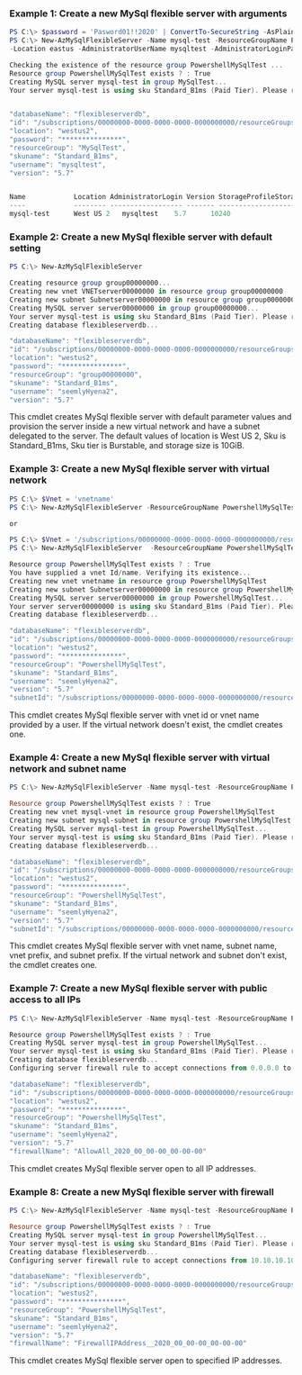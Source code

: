### Example 1: Create a new MySql flexible server with arguments
```powershell
PS C:\> $password = 'Pasword01!!2020' | ConvertTo-SecureString -AsPlainText -Force
PS C:\> New-AzMySqlFlexibleServer -Name mysql-test -ResourceGroupName PowershellMySqlTest \
-Location eastus -AdministratorUserName mysqltest -AdministratorLoginPassword $password -Sku Standard_B1ms -SkuTier Burstable -Version 12 -StorageInMb 10240 -PublicAccess none

Checking the existence of the resource group PowershellMySqlTest ...
Resource group PowershellMySqlTest exists ? : True
Creating MySQL server mysql-test in group MySqlTest...
Your server mysql-test is using sku Standard_B1ms (Paid Tier). Please refer to https://aka.ms/mysql-pricing for pricing details


"databaseName": "flexibleserverdb",
"id": "/subscriptions/00000000-0000-0000-0000-0000000000/resourceGroups/PowershellMySqlTest/providers/Microsoft.DBForMySql/flexibleServers/mysql-test",
"location": "westus2",
"password": "***************",
"resourceGroup": "MySqlTest",
"skuname": "Standard_B1ms",
"username": "mysqltest",
"version": "5.7"


Name            Location AdministratorLogin Version StorageProfileStorageMb SkuName         SkuTier     
----            -------- ------------------ ------- ----------------------- ------------    -------------        
mysql-test      West US 2   mysqltest    5.7      10240                  Standard_B1ms   Burstable
```


### Example 2: Create a new MySql flexible server with default setting
```powershell
PS C:\> New-AzMySqlFlexibleServer

Creating resource group group00000000...
Creating new vnet VNETserver00000000 in resource group group00000000
Creating new subnet Subnetserver00000000 in resource group group00000000 and delegating it to Microsoft.DBforMySQL/flexibleServers
Creating MySQL server server00000000 in group group00000000...
Your server mysql-test is using sku Standard_B1ms (Paid Tier). Please refer to https://aka.ms/mysql-pricing for pricing details
Creating database flexibleserverdb...

"databaseName": "flexibleserverdb",
"id": "/subscriptions/00000000-0000-0000-0000-0000000000/resourceGroups/group00000000/providers/Microsoft.DBForMySql/flexibleServers/server00000000",
"location": "westus2",
"password": "***************",
"resourceGroup": "group00000000",
"skuname": "Standard_B1ms",
"username": "seemlyHyena2",
"version": "5.7"
```
This cmdlet creates MySql flexible server with default parameter values and provision the server inside a new virtual network and have a subnet delegated to the server. The default values of location is West US 2, Sku is Standard_B1ms, Sku tier is Burstable, and storage size is 10GiB. 

### Example 3: Create a new MySql flexible server with virtual network
```powershell
PS C:\> $Vnet = 'vnetname'
PS C:\> New-AzMySqlFlexibleServer -ResourceGroupName PowershellMySqlTest -Vnet $Vnet

or

PS C:\> $Vnet = '/subscriptions/00000000-0000-0000-0000-0000000000/resourceGroups/PowershellMySqlTest/providers/Microsoft.Network/virtualNetworks/vnetname'
PS C:\> New-AzMySqlFlexibleServer  -ResourceGroupName PowershellMySqlTest -Vnet $Vnet

Resource group PowershellMySqlTest exists ? : True
You have supplied a vnet Id/name. Verifying its existence...
Creating new vnet vnetname in resource group PowershellMySqlTest
Creating new subnet Subnetserver00000000 in resource group PowershellMySqlTest and delegating it to Microsoft.DBforMySQL/flexibleServers
Creating MySQL server server00000000 in group PowershellMySqlTest...
Your server server00000000 is using sku Standard_B1ms (Paid Tier). Please refer to https://aka.ms/mysql-pricing for pricing details
Creating database flexibleserverdb...

"databaseName": "flexibleserverdb",
"id": "/subscriptions/00000000-0000-0000-0000-0000000000/resourceGroups/PowershellMySqlTest/providers/Microsoft.DBForMySql/flexibleServers/mysql-test",
"location": "westus2",
"password": "***************",
"resourceGroup": "PowershellMySqlTest",
"skuname": "Standard_B1ms",
"username": "seemlyHyena2",
"version": "5.7"
"subnetId": "/subscriptions/00000000-0000-0000-0000-0000000000/resourceGroups/PowershellMySqlTest/providers/Microsoft.Network/virtualNetwork/vnetname/subnets/Subnetserver00000000"

```
This cmdlet creates MySql flexible server with vnet id or vnet name provided by a user. If the virtual network doesn't exist, the cmdlet creates one.

### Example 4: Create a new MySql flexible server with virtual network and subnet name
```powershell
PS C:\> New-AzMySqlFlexibleServer -Name mysql-test -ResourceGroupName PowershellMySqlTest -Vnet mysql-vnet -Subnet mysql-subnet -VnetPrefix 10.0.0.0/16 -SubnetPrefix 10.0.0.0/24

Resource group PowershellMySqlTest exists ? : True
Creating new vnet mysql-vnet in resource group PowershellMySqlTest
Creating new subnet mysql-subnet in resource group PowershellMySqlTest and delegating it to Microsoft.DBforMySQL/flexibleServers
Creating MySQL server mysql-test in group PowershellMySqlTest...
Your server mysql-test is using sku Standard_B1ms (Paid Tier). Please refer to https://aka.ms/mysql-pricing for pricing details
Creating database flexibleserverdb...

"databaseName": "flexibleserverdb",
"id": "/subscriptions/00000000-0000-0000-0000-0000000000/resourceGroups/PowershellMySqlTest/providers/Microsoft.DBForMySql/flexibleServers/mysql-test",
"location": "westus2",
"password": "***************",
"resourceGroup": "PowershellMySqlTest",
"skuname": "Standard_B1ms",
"username": "seemlyHyena2",
"version": "5.7"
"subnetId": "/subscriptions/00000000-0000-0000-0000-0000000000/resourceGroups/PowershellMySqlTest/providers/Microsoft.Network/virtualNetwork/mysql-vnet/subnets/mysql-subnet"

```
This cmdlet creates MySql flexible server with vnet name, subnet name, vnet prefix, and subnet prefix. If the virtual network and subnet don't exist, the cmdlet creates one.

### Example 7: Create a new MySql flexible server with public access to all IPs
```powershell
PS C:\> New-AzMySqlFlexibleServer -Name mysql-test -ResourceGroupName PowershellMySqlTest -PublicAccess All

Resource group PowershellMySqlTest exists ? : True
Creating MySQL server mysql-test in group PowershellMySqlTest...
Your server mysql-test is using sku Standard_B1ms (Paid Tier). Please refer to https://aka.ms/mysql-pricing for pricing details
Creating database flexibleserverdb...
Configuring server firewall rule to accept connections from 0.0.0.0 to 255.255.255.255

"databaseName": "flexibleserverdb",
"id": "/subscriptions/00000000-0000-0000-0000-0000000000/resourceGroups/PowershellMySqlTest/providers/Microsoft.DBForMySql/flexibleServers/mysql-test",
"location": "westus2",
"password": "***************",
"resourceGroup": "PowershellMySqlTest",
"skuname": "Standard_B1ms",
"username": "seemlyHyena2",
"version": "5.7"
"firewallName": "AllowAll_2020_00_00-00_00-00-00"
```
This cmdlet creates MySql flexible server open to all IP addresses. 

### Example 8: Create a new MySql flexible server with firewall
```powershell
PS C:\> New-AzMySqlFlexibleServer -Name mysql-test -ResourceGroupName PowershellMySqlTest -PublicAccess 10.10.10.10-10.10.10.12

Resource group PowershellMySqlTest exists ? : True
Creating MySQL server mysql-test in group PowershellMySqlTest...
Your server mysql-test is using sku Standard_B1ms (Paid Tier). Please refer to https://aka.ms/mysql-pricing for pricing details
Creating database flexibleserverdb...
Configuring server firewall rule to accept connections from 10.10.10.10 to 10.10.10.12

"databaseName": "flexibleserverdb",
"id": "/subscriptions/00000000-0000-0000-0000-0000000000/resourceGroups/PowershellMySqlTest/providers/Microsoft.DBForMySql/flexibleServers/mysql-test",
"location": "westus2",
"password": "***************",
"resourceGroup": "PowershellMySqlTest",
"skuname": "Standard_B1ms",
"username": "seemlyHyena2",
"version": "5.7"
"firewallName": "FirewallIPAddress__2020_00_00-00_00-00-00"

```
This cmdlet creates MySql flexible server open to specified IP addresses. 
